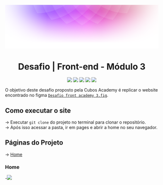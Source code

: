 <p align="center">
    <img src="./src/assets/readme-header.png">
</p>

<h1 align="center">Desafio | Front-end - Módulo 3</h1>

<p align="center">
<img src="https://img.shields.io/badge/react-framework-blue?logo=react"/>
<img src="https://img.shields.io/badge/vercel-deploy-blue?logo=vercel"/>
<img src="https://img.shields.io/github/last-commit/thayanamr/projeto_cubosplayer">
<img src="https://img.shields.io/badge/status-conclu%C3%ADdo-deploy"/>
<img src="https://img.shields.io/badge/created_by-Thayana_Machado-%23c999af" >

</p>

O objetivo deste desafio proposto pela Cubos Academy é replicar o website encontrado no figma [`Desafio front academy 3.fig`](https://www.figma.com/file/2RRh9uG0Mjj6p4p6ekVnNp/Cubos-Player?type=design&node-id=1-3&mode=design).

## Como executar o site

→ Executar `git clone` do projeto no terminal para clonar o repositório.<br>
→ Após isso acessar a pasta, ir em pages e abrir a home no seu navegador.<br>

## Páginas do Projeto

→ [Home](#Home)<br>

### Home

-![](https://i.imgur.com/kU1nrcS.png)

